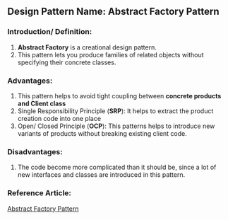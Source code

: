 ## Design Pattern Name: Abstract Factory Pattern

### Introduction/ Definition:
1. **Abstract Factory** is a creational design pattern.
2. This pattern lets you produce families of related objects without specifying their concrete classes.   

### Advantages:
1. This pattern helps to avoid tight coupling between **concrete products and Client class**
2. Single Responsibility Principle (**SRP**): It helps to extract the product creation code into one place
3. Open/ Closed Principle (**OCP**): This patterns helps to introduce new variants of products without breaking existing client code.

### Disadvantages:
1. The code become more complicated than it should be, since a lot of new interfaces and classes are introduced in this pattern.

### Reference Article:
[Abstract Factory Pattern](https://refactoring.guru/design-patterns/abstract-factory/java/example)


